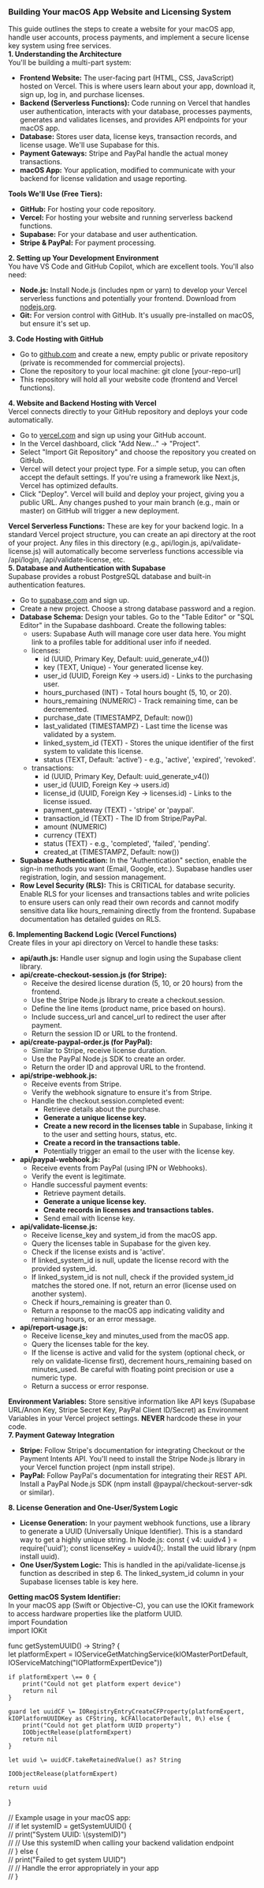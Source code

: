 ### **Building Your macOS App Website and Licensing System**

This guide outlines the steps to create a website for your macOS app, handle user accounts, process payments, and implement a secure license key system using free services.  
**1\. Understanding the Architecture**  
You'll be building a multi-part system:

* **Frontend Website:** The user-facing part (HTML, CSS, JavaScript) hosted on Vercel. This is where users learn about your app, download it, sign up, log in, and purchase licenses.  
* **Backend (Serverless Functions):** Code running on Vercel that handles user authentication, interacts with your database, processes payments, generates and validates licenses, and provides API endpoints for your macOS app.  
* **Database:** Stores user data, license keys, transaction records, and license usage. We'll use Supabase for this.  
* **Payment Gateways:** Stripe and PayPal handle the actual money transactions.  
* **macOS App:** Your application, modified to communicate with your backend for license validation and usage reporting.

**Tools We'll Use (Free Tiers):**

* **GitHub:** For hosting your code repository.  
* **Vercel:** For hosting your website and running serverless backend functions.  
* **Supabase:** For your database and user authentication.  
* **Stripe & PayPal:** For payment processing.

**2\. Setting up Your Development Environment**  
You have VS Code and GitHub Copilot, which are excellent tools. You'll also need:

* **Node.js:** Install Node.js (includes npm or yarn) to develop your Vercel serverless functions and potentially your frontend. Download from [nodejs.org](https://nodejs.org/).  
* **Git:** For version control with GitHub. It's usually pre-installed on macOS, but ensure it's set up.

**3\. Code Hosting with GitHub**

* Go to [github.com](https://github.com/) and create a new, empty public or private repository (private is recommended for commercial projects).  
* Clone the repository to your local machine: git clone \[your-repo-url\]  
* This repository will hold all your website code (frontend and Vercel functions).

**4\. Website and Backend Hosting with Vercel**  
Vercel connects directly to your GitHub repository and deploys your code automatically.

* Go to [vercel.com](https://vercel.com/) and sign up using your GitHub account.  
* In the Vercel dashboard, click "Add New..." \-\> "Project".  
* Select "Import Git Repository" and choose the repository you created on GitHub.  
* Vercel will detect your project type. For a simple setup, you can often accept the default settings. If you're using a framework like Next.js, Vercel has optimized defaults.  
* Click "Deploy". Vercel will build and deploy your project, giving you a public URL. Any changes pushed to your main branch (e.g., main or master) on GitHub will trigger a new deployment.

**Vercel Serverless Functions:** These are key for your backend logic. In a standard Vercel project structure, you can create an api directory at the root of your project. Any files in this directory (e.g., api/login.js, api/validate-license.js) will automatically become serverless functions accessible via /api/login, /api/validate-license, etc.  
**5\. Database and Authentication with Supabase**  
Supabase provides a robust PostgreSQL database and built-in authentication features.

* Go to [supabase.com](https://supabase.com/) and sign up.  
* Create a new project. Choose a strong database password and a region.  
* **Database Schema:** Design your tables. Go to the "Table Editor" or "SQL Editor" in the Supabase dashboard. Create the following tables:  
  * users: Supabase Auth will manage core user data here. You might link to a profiles table for additional user info if needed.  
  * licenses:  
    * id (UUID, Primary Key, Default: uuid\_generate\_v4())  
    * key (TEXT, Unique) \- Your generated license key.  
    * user\_id (UUID, Foreign Key \-\> users.id) \- Links to the purchasing user.  
    * hours\_purchased (INT) \- Total hours bought (5, 10, or 20).  
    * hours\_remaining (NUMERIC) \- Track remaining time, can be decremented.  
    * purchase\_date (TIMESTAMPZ, Default: now())  
    * last\_validated (TIMESTAMPZ) \- Last time the license was validated by a system.  
    * linked\_system\_id (TEXT) \- Stores the unique identifier of the first system to validate this license.  
    * status (TEXT, Default: 'active') \- e.g., 'active', 'expired', 'revoked'.  
  * transactions:  
    * id (UUID, Primary Key, Default: uuid\_generate\_v4())  
    * user\_id (UUID, Foreign Key \-\> users.id)  
    * license\_id (UUID, Foreign Key \-\> licenses.id) \- Links to the license issued.  
    * payment\_gateway (TEXT) \- 'stripe' or 'paypal'.  
    * transaction\_id (TEXT) \- The ID from Stripe/PayPal.  
    * amount (NUMERIC)  
    * currency (TEXT)  
    * status (TEXT) \- e.g., 'completed', 'failed', 'pending'.  
    * created\_at (TIMESTAMPZ, Default: now())  
* **Supabase Authentication:** In the "Authentication" section, enable the sign-in methods you want (Email, Google, etc.). Supabase handles user registration, login, and session management.  
* **Row Level Security (RLS):** This is CRITICAL for database security. Enable RLS for your licenses and transactions tables and write policies to ensure users can only read their own records and cannot modify sensitive data like hours\_remaining directly from the frontend. Supabase documentation has detailed guides on RLS.

**6\. Implementing Backend Logic (Vercel Functions)**  
Create files in your api directory on Vercel to handle these tasks:

* **api/auth.js:** Handle user signup and login using the Supabase client library.  
* **api/create-checkout-session.js (for Stripe):**  
  * Receive the desired license duration (5, 10, or 20 hours) from the frontend.  
  * Use the Stripe Node.js library to create a checkout.session.  
  * Define the line items (product name, price based on hours).  
  * Include success\_url and cancel\_url to redirect the user after payment.  
  * Return the session ID or URL to the frontend.  
* **api/create-paypal-order.js (for PayPal):**  
  * Similar to Stripe, receive license duration.  
  * Use the PayPal Node.js SDK to create an order.  
  * Return the order ID and approval URL to the frontend.  
* **api/stripe-webhook.js:**  
  * Receive events from Stripe.  
  * Verify the webhook signature to ensure it's from Stripe.  
  * Handle the checkout.session.completed event:  
    * Retrieve details about the purchase.  
    * **Generate a unique license key.**  
    * **Create a new record in the licenses table** in Supabase, linking it to the user and setting hours, status, etc.  
    * **Create a record in the transactions table.**  
    * Potentially trigger an email to the user with the license key.  
* **api/paypal-webhook.js:**  
  * Receive events from PayPal (using IPN or Webhooks).  
  * Verify the event is legitimate.  
  * Handle successful payment events:  
    * Retrieve payment details.  
    * **Generate a unique license key.**  
    * **Create records in licenses and transactions tables.**  
    * Send email with license key.  
* **api/validate-license.js:**  
  * Receive license\_key and system\_id from the macOS app.  
  * Query the licenses table in Supabase for the given key.  
  * Check if the license exists and is 'active'.  
  * If linked\_system\_id is null, update the license record with the provided system\_id.  
  * If linked\_system\_id is not null, check if the provided system\_id matches the stored one. If not, return an error (license used on another system).  
  * Check if hours\_remaining is greater than 0\.  
  * Return a response to the macOS app indicating validity and remaining hours, or an error message.  
* **api/report-usage.js:**  
  * Receive license\_key and minutes\_used from the macOS app.  
  * Query the licenses table for the key.  
  * If the license is active and valid for the system (optional check, or rely on validate-license first), decrement hours\_remaining based on minutes\_used. Be careful with floating point precision or use a numeric type.  
  * Return a success or error response.

**Environment Variables:** Store sensitive information like API keys (Supabase URL/Anon Key, Stripe Secret Key, PayPal Client ID/Secret) as Environment Variables in your Vercel project settings. **NEVER** hardcode these in your code.  
**7\. Payment Gateway Integration**

* **Stripe:** Follow Stripe's documentation for integrating Checkout or the Payment Intents API. You'll need to install the Stripe Node.js library in your Vercel function project (npm install stripe).  
* **PayPal:** Follow PayPal's documentation for integrating their REST API. Install a PayPal Node.js SDK (npm install @paypal/checkout-server-sdk or similar).

**8\. License Generation and One-User/System Logic**

* **License Generation:** In your payment webhook functions, use a library to generate a UUID (Universally Unique Identifier). This is a standard way to get a highly unique string. In Node.js: const { v4: uuidv4 } \= require('uuid'); const licenseKey \= uuidv4();. Install the uuid library (npm install uuid).  
* **One User/System Logic:** This is handled in the api/validate-license.js function as described in step 6\. The linked\_system\_id column in your Supabase licenses table is key here.

**Getting macOS System Identifier:**  
In your macOS app (Swift or Objective-C), you can use the IOKit framework to access hardware properties like the platform UUID.  
import Foundation  
import IOKit

func getSystemUUID() \-\> String? {  
    let platformExpert \= IOServiceGetMatchingService(kIOMasterPortDefault, IOServiceMatching("IOPlatformExpertDevice"))

    if platformExpert \== 0 {  
        print("Could not get platform expert device")  
        return nil  
    }

    guard let uuidCF \= IORegistryEntryCreateCFProperty(platformExpert, kIOPlatformUUIDKey as CFString, kCFAllocatorDefault, 0\) else {  
        print("Could not get platform UUID property")  
        IOObjectRelease(platformExpert)  
        return nil  
    }

    let uuid \= uuidCF.takeRetainedValue() as? String

    IOObjectRelease(platformExpert)

    return uuid  
}

// Example usage in your macOS app:  
// if let systemID \= getSystemUUID() {  
//     print("System UUID: \\(systemID)")  
//     // Use this systemID when calling your backend validation endpoint  
// } else {  
//     print("Failed to get system UUID")  
//     // Handle the error appropriately in your app  
// }  
